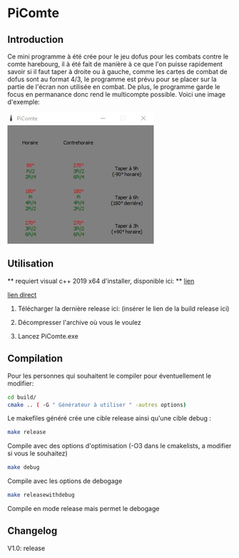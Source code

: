 # PiComte

## Introduction
Ce mini programme à été crée pour le jeu dofus pour les combats contre le comte harebourg, il à été fait de manière à ce que l'on puisse rapidement savoir si il faut taper à droite ou à gauche, comme les cartes de combat de dofus sont au format 4/3, le programme est prévu pour se placer sur la partie de l'écran non utilisée en combat. De plus, le programme garde le focus en permanance donc rend le multicompte possible.
Voici une image d'exemple:

![exemple](demoimage.jpg "Fenêtre du programme")


## Utilisation

** requiert visual c++ 2019 x64 d'installer, disponible ici: ** [lien](https://support.microsoft.com/fr-fr/help/2977003/the-latest-supported-visual-c-downloads) 

[lien direct](https://aka.ms/vs/16/release/vc_redist.x64.exe)


1. Télécharger la dernière release ici: (insérer le lien de la build release ici)

2. Décompresser l'archive où vous le voulez

3. Lancez PiComte.exe

## Compilation

Pour les personnes qui souhaitent le compiler pour éventuellement le modifier:

``` sh
cd build/
cmake .. ( -G " Générateur à utiliser " -autres options)
```

Le makefiles généré crée une cible release ainsi qu'une cible debug :

``` sh
make release
```

Compile avec des options d'optimisation (-O3 dans le cmakelists, a modifier si vous le souhaitez)

``` sh
make debug
```

Compile avec les options de debogage

``` sh
make releasewithdebug
```

Compile en mode release mais permet le debogage



## Changelog

V1.0: release